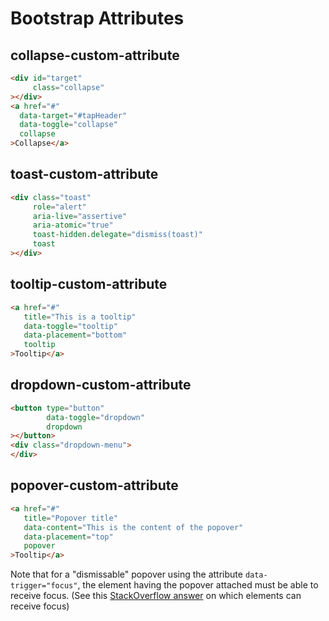 # Bootstrap Attributes

## collapse-custom-attribute

```html
<div id="target"
     class="collapse"
></div>
<a href="#"
  data-target="#tapHeader"
  data-toggle="collapse"
  collapse
>Collapse</a>
```

## toast-custom-attribute

```html
<div class="toast"
     role="alert"
     aria-live="assertive"
     aria-atomic="true"
     toast-hidden.delegate="dismiss(toast)"
     toast
></div>
```

## tooltip-custom-attribute

```html
<a href="#"
   title="This is a tooltip"
   data-toggle="tooltip"
   data-placement="bottom"
   tooltip
>Tooltip</a>
```

## dropdown-custom-attribute

```html
<button type="button"
        data-toggle="dropdown"
        dropdown
></button>
<div class="dropdown-menu">
</div>
```

## popover-custom-attribute

```html
<a href="#"
   title="Popover title"
   data-content="This is the content of the popover"
   data-placement="top"
   popover
>Tooltip</a>
```
Note that for a "dismissable" popover using the attribute `data-trigger="focus"`, the element having the popover attached must be able to receive focus. (See this [StackOverflow answer](https://stackoverflow.com/a/1600194) on which elements can receive focus)
